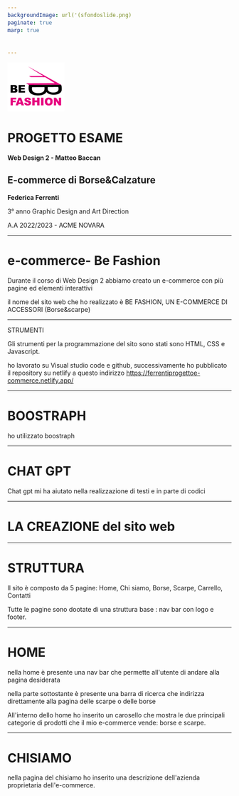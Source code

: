 ```yaml
---
backgroundImage: url('(sfondoslide.png)
paginate: true
marp: true


---
```

![bg right 50% height: 200px](befashionlogo%20copia.png)
# PROGETTO ESAME
**Web Design 2 - Matteo Baccan**
## E-commerce di Borse&Calzature

**Federica Ferrenti**

3° anno Graphic Design and Art Direction

A.A 2022/2023 - ACME NOVARA



---
# e-commerce- Be Fashion

 Durante il corso di Web Design 2 abbiamo creato un e-commerce con più pagine ed elementi interattivi

il nome del sito web che ho realizzato è BE FASHION, UN E-COMMERCE DI ACCESSORI (Borse&scarpe)

---
STRUMENTI

Gli strumenti per la programmazione del sito sono stati sono HTML, CSS e Javascript.

ho lavorato su Visual studio code e github, successivamente ho pubblicato il repository su netlify a questo indirizzo https://ferrentiprogettoe-commerce.netlify.app/

---

# BOOSTRAPH

ho utilizzato boostraph 

---

# CHAT GPT

Chat gpt mi ha aiutato nella realizzazione di testi e in parte di codici

---

# LA CREAZIONE del sito web

---

# STRUTTURA

Il sito è composto da 5 pagine: 
Home, Chi siamo, Borse, Scarpe, Carrello, Contatti

Tutte le pagine sono dootate di una struttura base : nav bar con logo e footer.

---

# HOME

nella home è presente una nav bar che permette all'utente di andare alla pagina desiderata

nella parte sottostante è presente una barra di ricerca che indirizza direttamente alla pagina delle scarpe o delle borse

All'interno dello home ho inserito un carosello che mostra le due principali categorie di prodotti che il mio e-commerce vende: borse e scarpe.

---
# CHISIAMO

nella pagina del chisiamo ho inserito una descrizione dell'azienda proprietaria dell'e-commerce.






